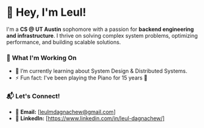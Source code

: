 # 👋 Hey, I'm Leul!  

I'm a **CS @ UT Austin** sophomore with a passion for **backend engineering and infrastructure**. I thrive on solving complex system problems, optimizing performance, and building scalable solutions.  

### 🚀 **What I'm Working On**

- 🌱 I’m currently learning about System Design & Distributed Systems.
- ⚡ Fun fact: I've been playing the Piano for 15 years 🎹

### 📬 **Let's Connect!**  
- 📩 **Email:** [leulmdagnachew@gmail.com]  
- 💼 **LinkedIn:** [https://www.linkedin.com/in/leul-dagnachew/]
